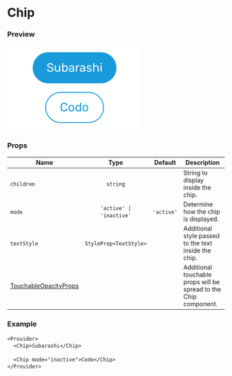 # Chip

### Preview

![chip_preview](../assets/chip_preview.png)

### Props

| Name                                                                                         |           Type           |  Default   | Description                                                 |
| -------------------------------------------------------------------------------------------- | :----------------------: | :--------: | ----------------------------------------------------------- |
| `children`                                                                                   |         `string`         |            | String to display inside the chip.                          |
| `mode`                                                                                       | `'active' \| 'inactive'` | `'active'` | Determine how the chip is displayed.                        |
| `textStyle`                                                                                  |  `StyleProp<TextStyle>`  |            | Additional style passed to the text inside the chip.        |
| [TouchableOpacityProps](https://facebook.github.io/react-native/docs/touchableopacity#props) |                          |            | Additional touchable props will be spread to the Chip component. |

### Example

```tsx
<Provider>
  <Chip>Subarashi</Chip>

  <Chip mode="inactive">Codo</Chip>
</Provider>
```
